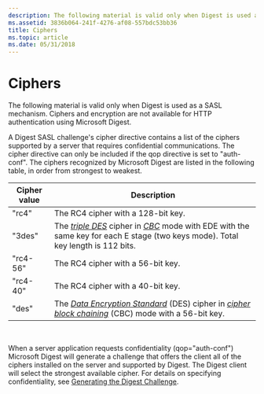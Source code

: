 ```yaml
---
description: The following material is valid only when Digest is used as a SASL mechanism. Ciphers and encryption are not available for HTTP authentication using Microsoft Digest.
ms.assetid: 3836b064-241f-4276-af08-557bdc53bb36
title: Ciphers
ms.topic: article
ms.date: 05/31/2018
---
```


# Ciphers

The following material is valid only when Digest is used as a SASL mechanism. Ciphers and encryption are not available for HTTP authentication using Microsoft Digest.

A Digest SASL challenge's cipher directive contains a list of the ciphers supported by a server that requires confidential communications. The cipher directive can only be included if the qop directive is set to "auth-conf". The ciphers recognized by Microsoft Digest are listed in the following table, in order from strongest to weakest.



| Cipher value | Description                                                                                                                                                                                                                                                                                    |
|--------------|------------------------------------------------------------------------------------------------------------------------------------------------------------------------------------------------------------------------------------------------------------------------------------------------|
| "rc4"        | The RC4 cipher with a 128-bit key.                                                                                                                                                                                                                                                             |
| "3des"       | The [*triple DES*](/windows/desktop/SecGloss/t-gly) cipher in [*CBC*](/windows/desktop/SecGloss/c-gly) mode with EDE with the same key for each E stage (two keys mode). Total key length is 112 bits. |
| "rc4-56"     | The RC4 cipher with a 56-bit key.                                                                                                                                                                                                                                                              |
| "rc4-40"     | The RC4 cipher with a 40-bit key.                                                                                                                                                                                                                                                              |
| "des"        | The [*Data Encryption Standard*](/windows/desktop/SecGloss/d-gly) (DES) cipher in [*cipher block chaining*](/windows/desktop/SecGloss/c-gly) (CBC) mode with a 56-bit key. |



 

When a server application requests confidentiality (qop="auth-conf") Microsoft Digest will generate a challenge that offers the client all of the ciphers installed on the server and supported by Digest. The Digest client will select the strongest available cipher. For details on specifying confidentiality, see [Generating the Digest Challenge](generating-the-digest-challenge.md).

 

 
